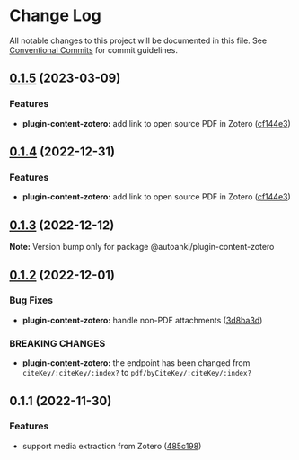 # Change Log

All notable changes to this project will be documented in this file.
See [Conventional Commits](https://conventionalcommits.org) for commit guidelines.

## [0.1.5](https://github.com/chenlijun99/autoanki/compare/@autoanki/plugin-content-zotero@0.1.3...@autoanki/plugin-content-zotero@0.1.5) (2023-03-09)

### Features

- **plugin-content-zotero:** add link to open source PDF in Zotero ([cf144e3](https://github.com/chenlijun99/autoanki/commit/cf144e397963e7c1b5d1d62bda177b5fcb55b9d3))

## [0.1.4](https://github.com/chenlijun99/autoanki/compare/@autoanki/plugin-content-zotero@0.1.3...@autoanki/plugin-content-zotero@0.1.4) (2022-12-31)

### Features

- **plugin-content-zotero:** add link to open source PDF in Zotero ([cf144e3](https://github.com/chenlijun99/autoanki/commit/cf144e397963e7c1b5d1d62bda177b5fcb55b9d3))

## [0.1.3](https://github.com/chenlijun99/autoanki/compare/@autoanki/plugin-content-zotero@0.1.2...@autoanki/plugin-content-zotero@0.1.3) (2022-12-12)

**Note:** Version bump only for package @autoanki/plugin-content-zotero

## [0.1.2](https://github.com/chenlijun99/autoanki/compare/@autoanki/plugin-content-zotero@0.1.1...@autoanki/plugin-content-zotero@0.1.2) (2022-12-01)

### Bug Fixes

- **plugin-content-zotero:** handle non-PDF attachments ([3d8ba3d](https://github.com/chenlijun99/autoanki/commit/3d8ba3d08c68bd98cdf620855edaf73c0e5c304e))

### BREAKING CHANGES

- **plugin-content-zotero:** the endpoint has been changed from `citeKey/:citeKey/:index?`
  to `pdf/byCiteKey/:citeKey/:index?`

## 0.1.1 (2022-11-30)

### Features

- support media extraction from Zotero ([485c198](https://github.com/chenlijun99/autoanki/commit/485c1987859f09f33e5c7b93dc806f248d96df60))

